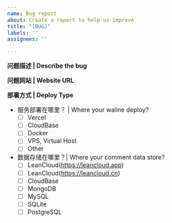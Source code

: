 ```yaml
---
name: Bug report
about: Create a report to help us improve
title: "[BUG]"
labels: ''
assignees: ''

---
```


**问题描述 | Describe the bug**
<!--请描述你的问题现象 | A clear and concise description of what the bug is.-->

**问题网站 | Website URL**
<!--请提供下可复现网站地址 | Please supply a website url which can reproduce problem.-->

**部署方式 | Deploy Type**
- 服务部署在哪里？ | Where your waline deploy?
    - [ ] Vercel
    - [ ] CloudBase
    - [ ] Docker 
    - [ ] VPS, Virtual Host
    - [ ] Other
- 数据存储在哪里？| Where your comment data store?
    - [ ] LeanCloud(https://leancloud.app) 
    - [ ] LeanCloud(https://leancloud.cn)
    - [ ] CloudBase
    - [ ] MongoDB
    - [ ] MySQL
    - [ ] SQLite
    - [ ] PostgreSQL

